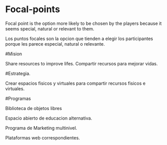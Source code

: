 # Focal-points
Focal point is the option more likely to be chosen by the players because it seems special, natural or relevant to them.

Los puntos focales son la opcion que tienden a elegir los participantes porque les parece especial, natural o relevante.


#Mision

Share resources to improve lifes.
Compartir recursos para  mejorar vidas.

#Estrategia.

Crear espacios fisicos y virtuales para compartir recursos fisicos e virtuales.

#Programas

Biblioteca de objetos libres

Espacio abierto de educacion alternativa.

Programa de Marketing multinivel. 

Plataformas web correspondientes.
